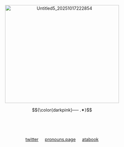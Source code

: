 

<p align="center">⠀⠀⠀⠀⠀⠀⠀⠀⠀⠀⠀⠀⠀⠀⠀⠀⠀⠀⠀⠀⠀⠀⠀⠀⠀⠀⠀⠀⠀⠀⠀⠀⠀⠀⠀⠀⠀⠀⠀⠀⠀⠀⠀⠀⠀⠀⠀⠀⠀⠀⠀⠀⠀⠀⠀⠀⠀⠀⠀⠀⠀⠀⠀⠀⠀⠀⠀⠀⠀⠀⠀⠀⠀⠀⠀⠀⠀⠀⠀⠀⠀⠀⠀⠀⠀⠀⠀⠀⠀⠀⠀⠀⠀⠀⠀⠀⠀⠀⠀⠀⠀⠀⠀⠀⠀⠀⠀⠀⠀⠀⠀⠀⠀⠀⠀⠀⠀⠀⠀⠀⠀⠀⠀⠀⠀⠀⠀⠀⠀⠀⠀⠀⠀⠀⠀⠀⠀⠀⠀⠀⠀⠀⠀⠀⠀⠀⠀⠀⠀⠀⠀⠀⠀⠀⠀⠀⠀⠀⠀⠀⠀⠀⠀⠀⠀⠀⠀⠀⠀⠀⠀⠀

<p align="center"><img width="370" height="320" alt="Untitled5_20251017222854" src="https://github.com/user-attachments/assets/df9f30ee-8539-4f71-8966-791511cd6ef2" />


<p align="center">$${\color{darkpink}── .✦}$$
<p align="center">⠀⠀⠀⠀⠀⠀
 
　<p align="center">[twitter](https://x.com/magicwounds)   [pronouns.page](https://en.pronouns.page/@magicwounds)   [atabook](https://magicwounds.atabook.org)

<p align="center">⠀⠀
<p align="center">⠀⠀⠀
<p align="center">⠀⠀⠀⠀

